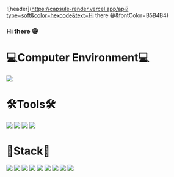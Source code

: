 ![header](https://capsule-render.vercel.app/api?type=soft&color=hexcode&text=Hi there 😁&fontColor=B5B4B4)


### Hi there 😁 

# 💻Computer Environment💻

<img src="https://img.shields.io/badge/mac OS-000000?style=for-the-badge&logo=macOS&logoColor=white"/>

# 🛠Tools🛠

<img src="https://img.shields.io/badge/IntelliJ IDEA-000000?style=for-the-badge&logo=IntelliJ IDEA&logoColor=#000000"/> <img src="https://img.shields.io/badge/Eclipse IDE-2C2255?style=for-the-badge&logo=Eclipse IDE&logoColor=#2C2255"/> <img src="https://img.shields.io/badge/Visual Studio Code-007ACC?style=for-the-badge&logo=Visual Studio Code&logoColor=#007ACC"/> <img src="https://img.shields.io/badge/apache tomcat-F8DC75?style=for-the-badge&logo=apachetomcat&logoColor=black">

# 🤖Stack🤖

<img src="https://img.shields.io/badge/JAVA-007396?style=for-the-badge&logo=java&logoColor=white">
<img src="https://img.shields.io/badge/HTML5-E34F26?style=for-the-badge&logo=HTML5&logoColor=white"/>
<img src="https://img.shields.io/badge/CSS3-1572B6?style=for-the-badge&logo=CSS3&logoColor=white"/>
<img src="https://img.shields.io/badge/JavaScript-F7DF1E?style=for-the-badge&logo=JavaScript&logoColor=black"/>
<img src="https://img.shields.io/badge/jquery-0769AD?style=for-the-badge&logo=jquery&logoColor=white">
<img src="https://img.shields.io/badge/Spring-6DB33F?style=for-the-badge&logo=Spring&logoColor=white"/>
<img src="https://img.shields.io/badge/oracle-F80000?style=for-the-badge&logo=oracle&logoColor=white">
<img src="https://img.shields.io/badge/mysql-4479A1?style=for-the-badge&logo=mysql&logoColor=white">
<img src="https://img.shields.io/badge/github-181717?style=for-the-badge&logo=github&logoColor=white">












<!--
**b-mokk/b-mokk** is a ✨ _special_ ✨ repository because its `README.md` (this file) appears on your GitHub profile.

Here are some ideas to get you started:

- 🔭 I’m currently working on ...
- 🌱 I’m currently learning ...
- 👯 I’m looking to collaborate on ...
- 🤔 I’m looking for help with ...
- 💬 Ask me about ...
- 📫 How to reach me: ...
- 😄 Pronouns: ...
- ⚡ Fun fact: ...
-->
